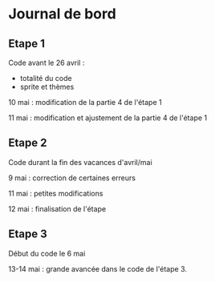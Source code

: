# Journal de bord

## Etape 1 

Code 
avant le 26 avril :
* totalité du code
* sprite et thèmes 

10 mai : modification de la partie 4 de l'étape 1 

11 mai : modification et ajustement de la partie 4 de l'étape 1


## Etape 2
Code durant la fin des vacances d'avril/mai

9 mai : correction de certaines erreurs

11 mai : petites modifications 

12 mai : finalisation de l'étape

## Etape 3 

Début du code le 6 mai

13-14 mai : grande avancée dans le code de l'étape 3.